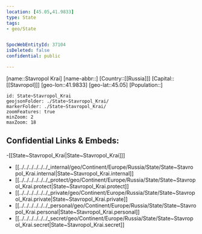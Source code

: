 ```yaml
---
location: [45.05,41.9833]
type: State
tags:
- geo/State


SpocWebEntityId: 37104
isDeleted: false
confidential: public

---
```

[name::Stavropol Krai]
[name-abbr::]
[Country::[[Russia]]]
[Capital::[[Stavropol]]]
[geo-lon::41.9833]
[geo-lat::45.05]
[Population::]



```leaflet
id: State~Stavropol_Krai
geojsonFolder: ./State~Stavropol_Krai/
markerFolder: ./State~Stavropol_Krai/
zoomFeatures: true 
minZoom: 2 
maxZoom: 18
```


## Confidential Links & Embeds: 
-[[State~Stavropol_Krai|State~Stavropol_Krai]]] 
- [[../../../../../../_internal/geo/Continent/Europe/Russia/State/State~Stavropol_Krai.internal|State~Stavropol_Krai.internal]] 
- [[../../../../../../_protect/geo/Continent/Europe/Russia/State/State~Stavropol_Krai.protect|State~Stavropol_Krai.protect]] 
- [[../../../../../../_private/geo/Continent/Europe/Russia/State/State~Stavropol_Krai.private|State~Stavropol_Krai.private]] 
- [[../../../../../../_personal/geo/Continent/Europe/Russia/State/State~Stavropol_Krai.personal|State~Stavropol_Krai.personal]] 
- [[../../../../../../_secret/geo/Continent/Europe/Russia/State/State~Stavropol_Krai.secret|State~Stavropol_Krai.secret]] 
